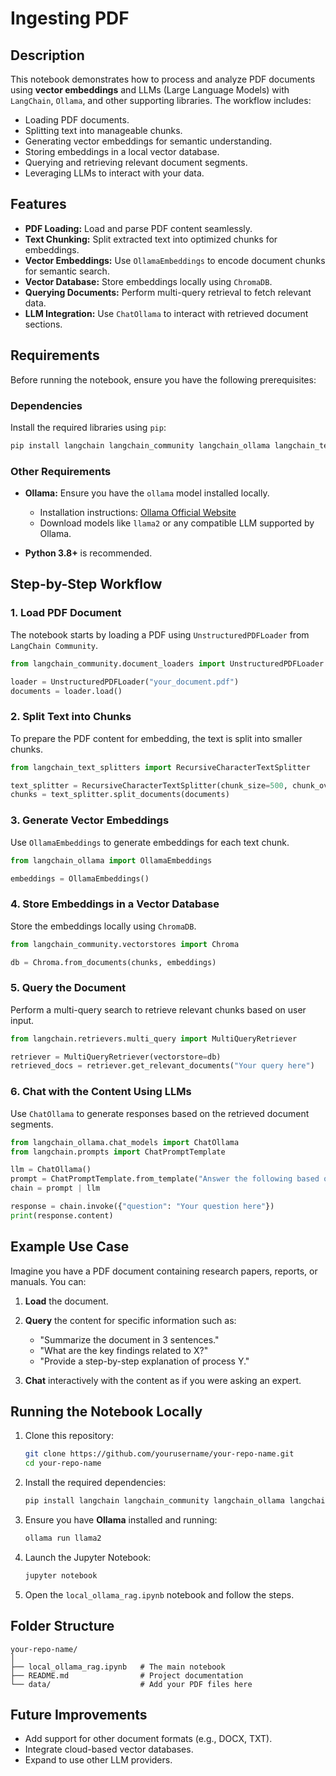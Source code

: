 # Ingesting PDF

## Description

This notebook demonstrates how to process and analyze PDF documents using **vector embeddings** and LLMs (Large Language Models) with `LangChain`, `Ollama`, and other supporting libraries. The workflow includes:

- Loading PDF documents.
- Splitting text into manageable chunks.
- Generating vector embeddings for semantic understanding.
- Storing embeddings in a local vector database.
- Querying and retrieving relevant document segments.
- Leveraging LLMs to interact with your data.

## Features

- **PDF Loading:** Load and parse PDF content seamlessly.
- **Text Chunking:** Split extracted text into optimized chunks for embeddings.
- **Vector Embeddings:** Use `OllamaEmbeddings` to encode document chunks for semantic search.
- **Vector Database:** Store embeddings locally using `ChromaDB`.
- **Querying Documents:** Perform multi-query retrieval to fetch relevant data.
- **LLM Integration:** Use `ChatOllama` to interact with retrieved document sections.

## Requirements

Before running the notebook, ensure you have the following prerequisites:

### Dependencies

Install the required libraries using `pip`:

```bash
pip install langchain langchain_community langchain_ollama langchain_text_splitters chromadb unstructured tqdm ipython
```

### Other Requirements

- **Ollama:** Ensure you have the `ollama` model installed locally.
  - Installation instructions: [Ollama Official Website](https://ollama.ai)
  - Download models like `llama2` or any compatible LLM supported by Ollama.

- **Python 3.8+** is recommended.

## Step-by-Step Workflow

### 1. Load PDF Document

The notebook starts by loading a PDF using `UnstructuredPDFLoader` from `LangChain Community`.

```python
from langchain_community.document_loaders import UnstructuredPDFLoader

loader = UnstructuredPDFLoader("your_document.pdf")
documents = loader.load()
```

### 2. Split Text into Chunks

To prepare the PDF content for embedding, the text is split into smaller chunks.

```python
from langchain_text_splitters import RecursiveCharacterTextSplitter

text_splitter = RecursiveCharacterTextSplitter(chunk_size=500, chunk_overlap=50)
chunks = text_splitter.split_documents(documents)
```

### 3. Generate Vector Embeddings

Use `OllamaEmbeddings` to generate embeddings for each text chunk.

```python
from langchain_ollama import OllamaEmbeddings

embeddings = OllamaEmbeddings()
```

### 4. Store Embeddings in a Vector Database

Store the embeddings locally using `ChromaDB`.

```python
from langchain_community.vectorstores import Chroma

db = Chroma.from_documents(chunks, embeddings)
```

### 5. Query the Document

Perform a multi-query search to retrieve relevant chunks based on user input.

```python
from langchain.retrievers.multi_query import MultiQueryRetriever

retriever = MultiQueryRetriever(vectorstore=db)
retrieved_docs = retriever.get_relevant_documents("Your query here")
```

### 6. Chat with the Content Using LLMs

Use `ChatOllama` to generate responses based on the retrieved document segments.

```python
from langchain_ollama.chat_models import ChatOllama
from langchain.prompts import ChatPromptTemplate

llm = ChatOllama()
prompt = ChatPromptTemplate.from_template("Answer the following based on the document: {question}")
chain = prompt | llm

response = chain.invoke({"question": "Your question here"})
print(response.content)
```

## Example Use Case

Imagine you have a PDF document containing research papers, reports, or manuals. You can:

1. **Load** the document.
2. **Query** the content for specific information such as:
   - "Summarize the document in 3 sentences."
   - "What are the key findings related to X?"
   - "Provide a step-by-step explanation of process Y."

3. **Chat** interactively with the content as if you were asking an expert.

## Running the Notebook Locally

1. Clone this repository:

   ```bash
   git clone https://github.com/yourusername/your-repo-name.git
   cd your-repo-name
   ```

2. Install the required dependencies:

   ```bash
   pip install langchain langchain_community langchain_ollama langchain_text_splitters chromadb unstructured tqdm ipython
   ```

3. Ensure you have **Ollama** installed and running:

   ```bash
   ollama run llama2
   ```

4. Launch the Jupyter Notebook:

   ```bash
   jupyter notebook
   ```

5. Open the `local_ollama_rag.ipynb` notebook and follow the steps.

## Folder Structure

```plaintext
your-repo-name/
│
├── local_ollama_rag.ipynb   # The main notebook
├── README.md                # Project documentation
└── data/                    # Add your PDF files here
```

## Future Improvements

- Add support for other document formats (e.g., DOCX, TXT).
- Integrate cloud-based vector databases.
- Expand to use other LLM providers.
